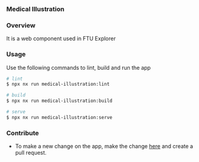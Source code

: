 ### Medical Illustration

### Overview

It is a web component used in FTU Explorer

### Usage

Use the following commands to lint, build and run the app

```sh
# lint
$ npx nx run medical-illustration:lint

# build
$ npx nx run medical-illustration:build

# serve
$ npx nx run medical-illustration:serve
```

### Contribute

- To make a new change on the app, make the change [here](https://github.com/hubmapconsortium/hra-ui/tree/main/apps/medical-illustration) and create a pull request.
